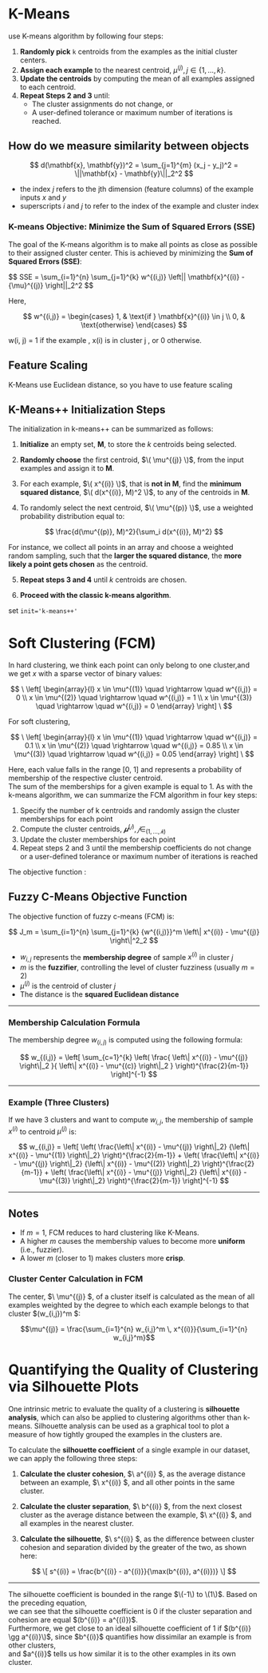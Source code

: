 # K-Means 

use K-means algorithm by following four steps: 

1. **Randomly pick** `k` centroids from the examples as the initial cluster centers.
2. **Assign each example** to the nearest centroid, $\mu^{(j)}, j \in \{1, \dots, k\}$.
4. **Update the centroids** by computing the mean of all examples assigned to each centroid.
5. **Repeat Steps 2 and 3** until:
   - The cluster assignments do not change, or
   - A user-defined tolerance or maximum number of iterations is reached.

## How do we measure similarity between objects 

$$
d(\mathbf{x}, \mathbf{y})^2 = \sum_{j=1}^{m} (x_j - y_j)^2 = \||\mathbf{x} - \mathbf{y}\||_2^2
$$

* the index *j* refers to the jth dimension (feature columns) of the example inputs *x* and *y* 
* superscripts *i* and *j* to refer to the index of the example and cluster index

### K-means Objective: Minimize the Sum of Squared Errors (SSE)

The goal of the K-means algorithm is to make all points as close as possible to their assigned cluster center. This is achieved by minimizing the **Sum of Squared Errors (SSE)**:


$$
SSE = \sum_{i=1}^{n} \sum_{j=1}^{k} w^{(i,j)} \left\|| \mathbf{x}^{(i)} - \{\mu}^{(j)} \right\||_2^2
$$


Here, 


$$
w^{(i,j)} =
\begin{cases}
1, & \text{if } \mathbf{x}^{(i)} \in j \\
0, & \text{otherwise}
\end{cases}
$$

w(i, j) = 1 if the example , x(i) is in cluster j , or 0 otherwise. <br> 

## Feature Scaling
K-Means use Euclidean distance, so you have to use feature scaling <br> 



## K-Means++ Initialization Steps

The initialization in k-means++ can be summarized as follows:

1. **Initialize** an empty set, **M**, to store the *k* centroids being selected.

2. **Randomly choose** the first centroid, $\( \mu^{(j)} \)$, from the input examples and assign it to **M**.

3. For each example, $\( x^{(i)} \)$, that is **not in M**, find the **minimum squared distance**, $\( d(x^{(i)}, M)^2 \)$, to any of the centroids in **M**.

4. To randomly select the next centroid, $\( \mu^{(p)} \)$, use a weighted probability distribution equal to:


$$
   \frac{d(\mu^{(p)}, M)^2}{\sum_i d(x^{(i)}, M)^2}
$$


   For instance, we collect all points in an array and choose a weighted random sampling, such that the **larger the squared distance**, the **more likely a point gets chosen** as the centroid.

5. **Repeat steps 3 and 4** until *k* centroids are chosen.

6. **Proceed with the classic k-means algorithm**.

set `init='k-means++'` 

# Soft Clustering (FCM) 

In hard clustering, we think each point can only belong to one cluster,and we get *x* with a sparse vector of binary values: 


$$
\
\left[
\begin{array}{l}
x \in \mu^{(1)} \quad \rightarrow \quad w^{(i,j)} = 0 \\
x \in \mu^{(2)} \quad \rightarrow \quad w^{(i,j)} = 1 \\
x \in \mu^{(3)} \quad \rightarrow \quad w^{(i,j)} = 0
\end{array}
\right]
\
$$ 

For soft clustering, 


$$
\
\left[
\begin{array}{l}
x \in \mu^{(1)} \quad \rightarrow \quad w^{(i,j)} = 0.1 \\
x \in \mu^{(2)} \quad \rightarrow \quad w^{(i,j)} = 0.85 \\
x \in \mu^{(3)} \quad \rightarrow \quad w^{(i,j)} = 0.05
\end{array}
\right]
\
$$

Here, each value falls in the range [0, 1] and represents a probability of membership of the respective cluster centroid. <br>
The sum of the memberships for a given example is equal to 1. As with the k-means algorithm, we can summarize the FCM algorithm in four key steps:
1. Specify the number of k centroids and randomly assign the cluster memberships for each point
2. Compute the cluster centroids, $𝝁^{(𝑗)} , 𝑗\in_{(1, ... , 𝑘)}$
4. Update the cluster memberships for each point
5. Repeat steps 2 and 3 until the membership coefficients do not change or a user-defined tolerance
or maximum number of iterations is reached

The objective function :

## Fuzzy C-Means Objective Function

The objective function of fuzzy c-means (FCM) is:

$$
J_m = \sum_{i=1}^{n} \sum_{j=1}^{k} {w^{(i,j)}}^m \left\| x^{(i)} - \mu^{(j)} \right\|^2_2
$$

- $w_{i,j}$ represents the **membership degree** of sample $x^{(i)}$ in cluster $j$
- $m$ is the **fuzzifier**, controlling the level of cluster fuzziness (usually $m = 2$)
- $\mu^{(j)}$ is the centroid of cluster $j$
- The distance is the **squared Euclidean distance**

---

### Membership Calculation Formula

The membership degree $w_{(i,j)}$ is computed using the following formula:

$$
w_{(i,j)} =
\left[
\sum_{c=1}^{k}
\left(
\frac{
\left\| x^{(i)} - \mu^{(j)} \right\|_2
}{
\left\| x^{(i)} - \mu^{(c)} \right\|_2
}
\right)^{\frac{2}{m-1}}
\right]^{-1}
$$

---

### Example (Three Clusters)

If we have 3 clusters and want to compute $w_{i,j}$, the membership of sample $x^{(i)}$ to centroid $\mu^{(j)}$ is:

$$
w_{(i,j)} =
\left[
\left(
\frac{\left\| x^{(i)} - \mu^{(j)} \right\|_2}
     {\left\| x^{(i)} - \mu^{(1)} \right\|_2}
\right)^{\frac{2}{m-1}}
+
\left(
\frac{\left\| x^{(i)} - \mu^{(j)} \right\|_2}
     {\left\| x^{(i)} - \mu^{(2)} \right\|_2}
\right)^{\frac{2}{m-1}}
+
\left(
\frac{\left\| x^{(i)} - \mu^{(j)} \right\|_2}
     {\left\| x^{(i)} - \mu^{(3)} \right\|_2}
\right)^{\frac{2}{m-1}}
\right]^{-1}
$$

---

## Notes

- If $m=1$, FCM reduces to hard clustering like K-Means.
- A higher $m$ causes the membership values to become more **uniform** (i.e., fuzzier).
- A lower $m$ (closer to 1) makes clusters more **crisp**.

### Cluster Center Calculation in FCM

The center, $\ \mu^{(j)} \$, of a cluster itself is calculated as the mean of all examples weighted by the degree to which each example belongs to that cluster $\(w_{i,j})^m \$:

```math
\mu^{(j)} = \frac{\sum_{i=1}^{n} w_{i,j}^m \, x^{(i)}}{\sum_{i=1}^{n} w_{i,j}^m}
```

# Quantifying the Quality of Clustering via Silhouette Plots

One intrinsic metric to evaluate the quality of a clustering is **silhouette analysis**, which can also be applied to clustering algorithms other than k-means. Silhouette analysis can be used as a graphical tool to plot a measure of how tightly grouped the examples in the clusters are.

To calculate the **silhouette coefficient** of a single example in our dataset, we can apply the following three steps:

1. **Calculate the cluster cohesion**, $\ a^{(i)} \$, as the average distance between an example, $\ x^{(i)} \$, and all other points in the same cluster.

2. **Calculate the cluster separation**, $\ b^{(i)} \$, from the next closest cluster as the average distance between the example, $\ x^{(i)} \$, and all examples in the nearest cluster.

3. **Calculate the silhouette**, $\ s^{(i)} \$, as the difference between cluster cohesion and separation divided by the greater of the two, as shown here:

$$
\[
s^{(i)} = \frac{b^{(i)} - a^{(i)}}{\max(b^{(i)}, a^{(i)})}
\]
$$

---

The silhouette coefficient is bounded in the range $\(-1\) to \(1\)$. Based on the preceding equation, <br>
we can see that the silhouette coefficient is 0 if the cluster separation and cohesion are equal $\(b^{(i)} = a^{(i)})\$. <br>
Furthermore, we get close to an ideal silhouette coefficient of 1 if $(b^{(i)} \gg a^{(i)}\)$, since $b^{(i)}\$ quantifies how dissimilar an example is from other clusters, <br>
and $a^{(i)}\$ tells us how similar it is to the other examples in its own cluster.

